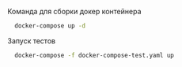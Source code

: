 Команда для сборки докер контейнера
```sh
  docker-compose up -d
```

Запуск тестов
```sh
  docker-compose -f docker-compose-test.yaml up 
```
